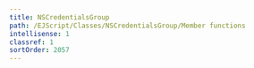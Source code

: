 ```yaml
---
title: NSCredentialsGroup
path: /EJScript/Classes/NSCredentialsGroup/Member functions
intellisense: 1
classref: 1
sortOrder: 2057
---
```





